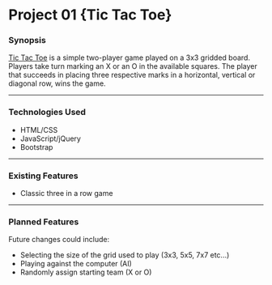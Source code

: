 # Project 01 {Tic Tac Toe}

### Synopsis
[Tic Tac Toe](http://en.wikipedia.org/wiki/Tic-tac-toe) is a simple two-player game played on a 3x3 gridded board. Players take turn marking an X or an O in the available squares. The player that succeeds in placing three respective marks in a horizontal, vertical or diagonal row, wins the game.

***
### Technologies Used
+ HTML/CSS
+ JavaScript/jQuery
+ Bootstrap

***
### Existing Features
+ Classic three in a row game

***
### Planned Features
Future changes could include:
+ Selecting the size of the grid used to play (3x3, 5x5, 7x7 etc...)
+ Playing against the computer (AI)
+ Randomly assign starting team (X or O)
